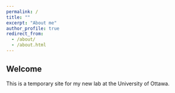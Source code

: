 ```yaml
---
permalink: /
title: ""
excerpt: "About me"
author_profile: true
redirect_from: 
  - /about/
  - /about.html
---
```



Welcome
------
This is a temporary site for my new lab at the University of Ottawa. 
